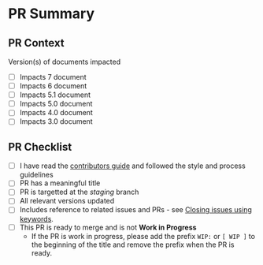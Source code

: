 # PR Summary
<!-- Summarize your changes and list related issues here -->

## PR Context
<!--
There is a numbered folder for each version of the PowerShell cmdlet reference. Changes to cmdlet
reference should be made to all versions where applicable. The /docs-conceptual folder tree does not
have version folders.
-->

Version(s) of documents impacted

- [ ] Impacts 7 document
- [ ] Impacts 6 document
- [ ] Impacts 5.1 document
- [ ] Impacts 5.0 document
- [ ] Impacts 4.0 document
- [ ] Impacts 3.0 document

## PR Checklist

- [ ] I have read the [contributors guide](https://github.com/MicrosoftDocs/PowerShell-Docs/blob/staging/CONTRIBUTING.md)
  and followed the style and process guidelines
- [ ] PR has a meaningful title
- [ ] PR is targetted at the _staging_ branch
- [ ] All relevant versions updated
- [ ] Includes reference to related issues and PRs - see [Closing issues using keywords](https://help.github.com/en/articles/closing-issues-using-keywords).
- [ ] This PR is ready to merge and is not **Work in Progress**
  - If the PR is work in progress, please add the prefix `WIP:` or `[ WIP ]` to the beginning of the
    title and remove the prefix when the PR is ready.
